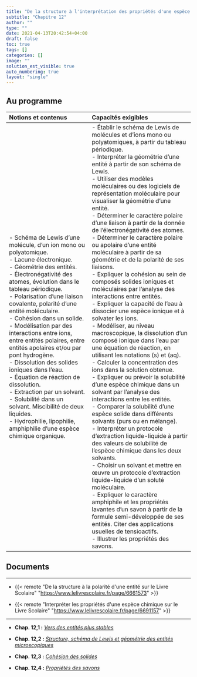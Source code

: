 ```yaml
---
title: "De la structure à l'interprétation des propriétés d'une espèce chimique"
subtitle: "Chapitre 12"
author: ""
type: ""
date: 2021-04-13T20:42:54+04:00
draft: false
toc: true
tags: []
categories: []
image: ""
solution_est_visible: true
auto_numbering: true
layout: "single"
---
```


## Au programme

| Notions et contenus | Capacités exigibles |
|:----|:----|
| - Schéma de Lewis d’une molécule, d’un ion mono ou polyatomique.<br />- Lacune électronique.<br />- Géométrie des entités.<br />- Électronégativité des atomes, évolution dans le tableau périodique.<br />- Polarisation d’une liaison covalente, polarité d’une entité moléculaire.<br />- Cohésion dans un solide.<br />- Modélisation par des interactions entre ions, entre entités polaires, entre entités apolaires et/ou par pont hydrogène.<br />- Dissolution des solides ioniques dans l’eau.<br />- Équation de réaction de dissolution.<br />- Extraction par un solvant.<br />- Solubilité dans un solvant. Miscibilité de deux liquides.<br />- Hydrophilie, lipophilie, amphiphilie d’une espèce chimique organique. | - Établir le schéma de Lewis de molécules et d’ions mono ou polyatomiques, à partir du tableau périodique.<br />- Interpréter la géométrie d’une entité à partir de son schéma de Lewis.<br />- Utiliser des modèles moléculaires ou des logiciels de représentation moléculaire pour visualiser la géométrie d’une entité.<br />- Déterminer le caractère polaire d’une liaison à partir de la donnée de l’électronégativité des atomes.<br />- Déterminer le caractère polaire ou apolaire d’une entité moléculaire à partir de sa géométrie et de la polarité de ses liaisons.<br />- Expliquer la cohésion au sein de composés solides ioniques et moléculaires par l’analyse des interactions entre entités.<br />- Expliquer la capacité de l’eau à dissocier une espèce ionique et à solvater les ions.<br />- Modéliser, au niveau macroscopique, la dissolution d’un composé ionique dans l’eau par une équation de réaction, en utilisant les notations (s) et (aq).<br />- Calculer la concentration des ions dans la solution obtenue.<br />- Expliquer ou prévoir la solubilité d’une espèce chimique dans un solvant par l’analyse des interactions entre les entités.<br />- Comparer la solubilité d’une espèce solide dans différents solvants (purs ou en mélange).<br />- Interpréter un protocole d’extraction liquide-liquide à partir des valeurs de solubilité de l’espèce chimique dans les deux solvants.<br />- Choisir un solvant et mettre en œuvre un protocole d’extraction liquide-liquide d’un soluté moléculaire.<br />- Expliquer le caractère amphiphile et les propriétés lavantes d’un savon à partir de la formule semi-développée de ses entités. Citer des applications usuelles de tensioactifs.<br />- Illustrer les propriétés des savons.  |

## Documents

----

- {{< remote "De la structure à la polarité d'une entité sur le Livre Scolaire" "https://www.lelivrescolaire.fr/page/6661573" >}}

- {{< remote "Interpréter les propriétés d'une espèce chimique sur le Livre Scolaire" "https://www.lelivrescolaire.fr/page/6691157" >}}

----

- **Chap. 12,1 :** [*Vers des entités plus stables*](1-vers-des-entites-plus-stables)

- **Chap. 12,2 :** [*Structure, schéma de Lewis et géométrie des entités microscopiques*](2-schema-lewis-geometrie)

- **Chap. 12,3 :** [*Cohésion des solides*](3-cohesion-solides)

- **Chap. 12,4 :** [*Propriétés des savons*](4-proprietes-savons)
